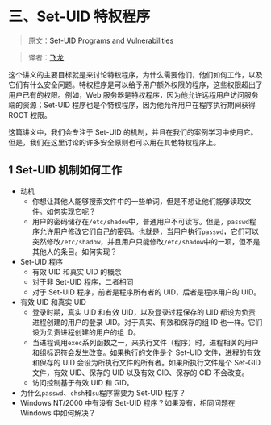 # 三、Set-UID 特权程序

> 原文：[Set-UID Programs and Vulnerabilities](http://www.cis.syr.edu/~wedu/Teaching/CompSec/LectureNotes_New/Set_UID.pdf)

> 译者：[飞龙](https://github.com/wizardforcel)

这个讲义的主要目标就是来讨论特权程序，为什么需要他们，他们如何工作，以及它们有什么安全问题。特权程序是可以给予用户额外权限的程序，这些权限超出了用户已有的权限。例如，Web 服务器是特权程序，因为他允许远程用户访问服务端的资源；Set-UID 程序也是个特权程序，因为他允许用户在程序执行期间获得 ROOT 权限。

这篇讲义中，我们会专注于 Set-UID 的机制，并且在我们的案例学习中使用它。但是，我们在这里讨论的许多安全原则也可以用在其他特权程序上。

## 1 Set-UID 机制如何工作

+   动机
    +   你想让其他人能够搜索文件中的一些单词，但是不想让他们能够读取文件。如何实现它呢？
    +   用户的密码储存在`/etc/shadow`中，普通用户不可读写。但是，`passwd`程序允许用户修改它们自己的密码。也就是，当用户执行`passwd`，它们可以突然修改`/etc/shadow`，并且用户只能修改`/etc/shadow`中的一项，但不是其他人的条目。如何实现？
+   Set-UID 程序
    +   有效 UID 和真实 UID 的概念
    +   对于非 Set-UID 程序，二者相同
    +   对于 Set-UID 程序，前者是程序所有者的 UID，后者是程序用户的 UID。
+   有效 UID 和真实 UID
    +   登录时期，真实 UID 和有效 UID，以及登录过程保存的 UID 都设为负责进程创建的用户的登录 UID。对于真实、有效和保存的组 ID 也一样。它们设为负责进程创建的用户的组 ID。
    +   当进程调用`exec`系列函数之一，来执行文件（程序）时，进程相关的用户和组标识符会发生改变。如果执行的文件是个 Set-UID 文件，进程的有效和保存的 UID 会设为所执行文件的所有者。如果所执行文件是个 Set-GID 文件，有效 UID、保存的 UID 以及有效 GID、保存的 GID 不会改变。
    +   访问控制基于有效 UID 和 GID。
+   为什么`passwd`、`chsh`和`su`程序需要为 Set-UID 程序？
+   Windows NT/2000 中有没有 Set-UID 程序？如果没有，相同问题在 Windows 中如何解决？
    
